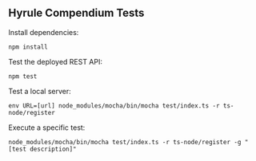 ## Hyrule Compendium Tests
Install dependencies:

    npm install

Test the deployed REST API:

    npm test

Test a local server:
    
    env URL=[url] node_modules/mocha/bin/mocha test/index.ts -r ts-node/register

Execute a specific test:

    node_modules/mocha/bin/mocha test/index.ts -r ts-node/register -g "[test description]"